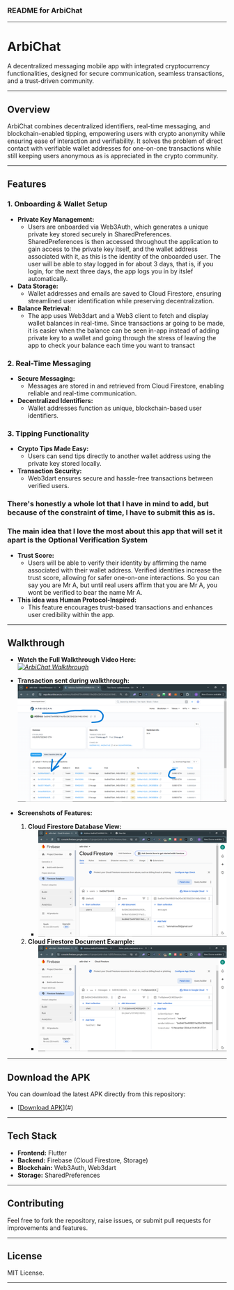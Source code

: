 ### README for ArbiChat

---

# **ArbiChat**  
A decentralized messaging mobile app with integrated cryptocurrency functionalities, designed for secure communication, seamless transactions, and a trust-driven community.  

---

## **Overview**  
ArbiChat combines decentralized identifiers, real-time messaging, and blockchain-enabled tipping, empowering users with crypto anonymity while ensuring ease of interaction and verifiability. It solves the problem of direct contact with verifiable wallet addresses for one-on-one transactions while still keeping users anonymous as is appreciated in the crypto community.

---

## **Features**  
### **1. Onboarding & Wallet Setup**  
- **Private Key Management:**  
  - Users are onboarded via Web3Auth, which generates a unique private key stored securely in SharedPreferences. SharedPreferences is then accessed throughout the application to gain access to the private key itself, and the wallet address associated with it, as this is the identity of the onboarded user. The user will be able to stay logged in for about 3 days, that is, if you login, for the next three days, the app logs you in by itslef automatically.
- **Data Storage:**  
  - Wallet addresses and emails are saved to Cloud Firestore, ensuring streamlined user identification while preserving decentralization.  
- **Balance Retrieval:**  
  - The app uses Web3dart and a Web3 client to fetch and display wallet balances in real-time. Since transactions ar going to be made, it is easier when the balance can be seen in-app instead of adding private key to a wallet and going through the stress of leaving the app to check your balance each time you want to transact  

### **2. Real-Time Messaging**  
- **Secure Messaging:**  
  - Messages are stored in and retrieved from Cloud Firestore, enabling reliable and real-time communication.  
- **Decentralized Identifiers:**  
  - Wallet addresses function as unique, blockchain-based user identifiers.    

### **3. Tipping Functionality**  
- **Crypto Tips Made Easy:**  
  - Users can send tips directly to another wallet address using the private key stored locally.  
- **Transaction Security:**  
  - Web3dart ensures secure and hassle-free transactions between verified users.  

### There's honestly a whole lot that I have in mind to add, but because of the constraint of time, I have to submit this as is.
### The main idea that I love the most about this app that will set it apart is the **Optional Verification System**  
- **Trust Score:**  
  - Users will be able to verify their identity by affirming the name associated with their wallet address. Verified identities increase the trust score, allowing for safer one-on-one interactions. So you can say you are Mr A, but until real users affirm that you are Mr A, you wont be verified to bear the name Mr A.
- **This idea was Human Protocol-Inspired:**  
  - This feature encourages trust-based transactions and enhances user credibility within the app.

---

## **Walkthrough**  

- **Watch the Full Walkthrough Video Here:**  
  *[![ArbiChat Walkthrough](https://img.youtube.com/vi/FrANv7GnACM/0.jpg)]((https://www.youtube.com/watch?v=FrANv7GnACM))*
  
- **Transaction sent during walkthrough:**
  *![Completed Transaction Proof](assets/arbitrum-video-transaction.png)*
  
- **Screenshots of Features:**  
  1. **Cloud Firestore Database View:**  
     - *![Cloud FireStore](assets/arbitrum-database=cloud-firestore.png)*  
  2. **Cloud Firestore Document Example:**  
     - *![Cloud Firestore](assets/arb-database-two.png)*  

---

## **Download the APK**  
You can download the latest APK directly from this repository:  
- [[Download APK](https://github.com/0xiammatrixx/flutter_quick_start/releases/download/v1.0.0-alpha/ArbiChat.v1.0.0.apk)](#)

---

## **Tech Stack**  
- **Frontend:** Flutter  
- **Backend:** Firebase (Cloud Firestore, Storage)  
- **Blockchain:** Web3Auth, Web3dart  
- **Storage:** SharedPreferences  

---

## **Contributing**  
Feel free to fork the repository, raise issues, or submit pull requests for improvements and features.  

---

## **License**  
MIT License.  

---
